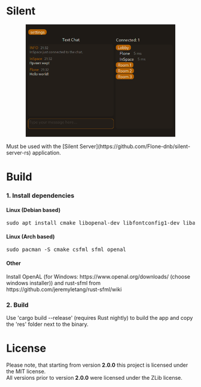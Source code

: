 # Silent
<p align="center">
  <img width="400" height="300" src="screenshot.png">
</p>
Must be used with the [Silent Server](https://github.com/Flone-dnb/silent-server-rs) application.

# Build

<h3> 1. Install dependencies </h3>
<h4> Linux (Debian based) </h4>
<pre>
sudo apt install cmake libopenal-dev libfontconfig1-dev libasound2-dev libsfml-dev libcsfml-dev
</pre>
<h4> Linux (Arch based) </h4>
<pre>
sudo pacman -S cmake csfml sfml openal
</pre>
<h4> Other </h4>
Install OpenAL (for Windows: https://www.openal.org/downloads/ (choose windows installer)) and rust-sfml from https://github.com/jeremyletang/rust-sfml/wiki
<h3> 2. Build </h3>
Use 'cargo build --release' (requires Rust nightly) to build the app and copy the 'res' folder next to the binary.

# License

Please note, that starting from version **2.0.0** this project is licensed under the MIT license.<br>
All versions prior to version **2.0.0** were licensed under the ZLib license.
